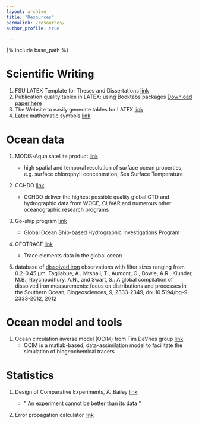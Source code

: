 ```yaml
---
layout: archive
title: "Resources"
permalink: /resources/
author_profile: true

---
```


{% include base_path %}


Scientific Writing
=====
1. FSU LATEX Template for Theses and Dissertations [link](http://myweb.fsu.edu/bwhissel/fsulatex/)
1. Publication quality tables in LATEX: using Booktabs packages [Download paper here](http://obisidianouc.github.io/files/booktabs.pdf)
1. The Website to easily generate tables for LATEX [link](https://www.tablesgenerator.com/#)
1. Latex mathematic symbols [link](https://artofproblemsolving.com/wiki/index.php/LaTeX:Symbols)

Ocean data
======
1. MODIS-Aqua satellite product [link](https://oceancolor.gsfc.nasa.gov/l3/)
	* high spatial and temporal resolution of surface ocean properties, e.g. surface chlorophyll concentration, Sea Surface Temperature
1. CCHDO [link](https://cchdo.ucsd.edu/)
	* CCHDO deliver the highest possible quality global CTD and hydrographic data from WOCE, CLIVAR and numerous other oceanographic research programs

1. Go-ship program [link](https://www.go-ship.org/index.html)
	* Global Ocean Ship-based Hydrographic Investigations Program

1. GEOTRACE [link](https://www.geotraces.org/#)
	* Trace elements data in the global ocean

1. database of [dissolved iron](https://www.bodc.ac.uk/geotraces/data/historical/documents/tagliabue_fe_database_jun2015_public.xlsx) observations with filter sizes ranging from 0.2-0.45 µm. Tagliabue, A., Mtshali, T., Aumont, O., Bowie, A.R., Klunder, M.B., Roychoudhury, A.N., and Swart, S.: A global compilation of dissolved iron measurements: focus on distributions and processes in the Southern Ocean, Biogeosciences, 9, 2333-2349, doi:10.5194/bg-9-2333-2012, 2012


Ocean model and tools
======
1. Ocean circulation inverse model (OCIM) from Tim DeVries group [link](https://tdevries.eri.ucsb.edu/models-and-data-products/)
	* OCIM is a matlab-based, data-assimilation model to facilitate the simulation of biogeochemical tracers




Statistics
======
1. Design of Comparative Experiments, A. Bailey [link](http://www.maths.qmul.ac.uk/~rab/DOEbook/)
	* " An experiment cannot be better than its data "

1. Error propagation calculator [link](https://www.eoas.ubc.ca/courses/eosc252/error-propagation-calculator-fj.htm)

